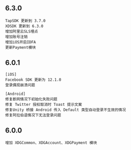 ## 6.3.0
```
TapSDK 更新到 3.7.0
XDSDK 更新到 6.3.0
增加阿里云SLS埋点
增加账号注销
增加iOS开启IDFA
更新Payment模块
```

## 6.0.1
```
[iOS] 
Facebook SDK 更新为 12.1.0 
登录偶现崩溃问题 

[Android] 
修复断网情况下初始化失败问题
修复 Twitter 授权取消时 Toast 提示文案 
修复Unity 桥接 Android 传入 Default 类型自动登录不生效的情况
修复阿拉伯语情况下无法登录问题
```

## 6.0.0
```
增加 XDGCommon、XDGAccount、XDGPayment 模块
```
